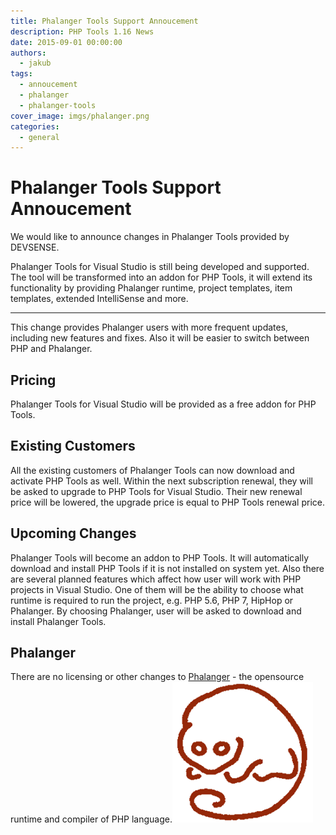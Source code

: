 ```yaml
---
title: Phalanger Tools Support Annoucement
description: PHP Tools 1.16 News
date: 2015-09-01 00:00:00
authors:
  - jakub
tags:
  - annoucement
  - phalanger
  - phalanger-tools
cover_image: imgs/phalanger.png
categories:
  - general
---
```


# Phalanger Tools Support Annoucement


We would like to announce changes in Phalanger Tools provided by DEVSENSE.

<!-- more -->

Phalanger Tools for Visual Studio is still being developed and supported. The tool will be transformed into an addon for PHP Tools, it will extend its functionality by providing Phalanger runtime, project templates, item templates, extended IntelliSense and more.

---

This change provides Phalanger users with more frequent updates, including new features and fixes. Also it will be easier to switch between PHP and Phalanger.

## Pricing
Phalanger Tools for Visual Studio will be provided as a free addon for PHP Tools.

## Existing Customers
All the existing customers of Phalanger Tools can now download and activate PHP Tools as well. Within the next subscription renewal, they will be asked to upgrade to PHP Tools for Visual Studio. Their new renewal price will be lowered, the upgrade price is equal to PHP Tools renewal price.

## Upcoming Changes
Phalanger Tools will become an addon to PHP Tools. It will automatically download and install PHP Tools if it is not installed on system yet. Also there are several planned features which affect how user will work with PHP projects in Visual Studio. One of them will be the ability to choose what runtime is required to run the project, e.g. PHP 5.6, PHP 7, HipHop or Phalanger. By choosing Phalanger, user will be asked to download and install Phalanger Tools.

## Phalanger
There are no licensing or other changes to [Phalanger](https://github.com/devsense/phalanger) - the opensource runtime and compiler of PHP language.![Image description](imgs/phalanger.png)
